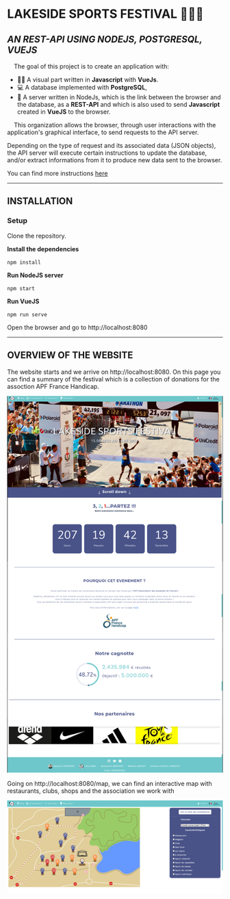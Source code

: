 # LAKESIDE SPORTS FESTIVAL 🏊🏼‍♀️

## *AN REST-API USING NODEJS, POSTGRESQL, VUEJS* 
&nbsp;&nbsp;&nbsp;&nbsp;The goal of this project is to create an application with:
- 👩‍💻 A visual part written in **Javascript** with **VueJs**.
- 💻 A database implemented with **PostgreSQL**,
- 💾 A server written in NodeJs, which is the link between the browser and the database, as a **REST-API** and which is also used to send **Javascript** created in **VueJS** to the browser.



&nbsp;&nbsp;&nbsp;&nbsp;This organization allows the browser, through user interactions with the application's graphical interface, to send requests to the API server.
  
Depending on the type of request and its associated data (JSON objects), the API server will execute certain instructions to update the database, and/or extract informations from it to produce new data sent to the browser.

You can find more instructions [here](https://cours-info.iut-bm.univ-fcomte.fr/index.php/menu-cours-s3/sae-dev-appli-avec-bdd/2387-presentation-de-la-sae)

------------------------------------------------------------------------------------------------------

## INSTALLATION
### Setup
 Clone the repository.

**Install the dependencies**
```
npm install 
```

**Run NodeJS server** 
```
npm start 
```

**Run VueJS** 
```
npm run serve
```
Open the browser and go to http://localhost:8080

------------------------------------------------------------------------------------------------------
## OVERVIEW OF THE WEBSITE

The website starts and we arrive on http://localhost:8080. On this page you can find a summary of the festival which is a collection of donations for the assoction APF France Handicap.

<img src="./doc/img/accueil.jpg" alt="alt text"/>

Going on http://localhost:8080/map, we can find an interactive map with restaurants, clubs, shops and the association we work with

<img src="./doc/img/map_public.png" alt="alt text"/>


